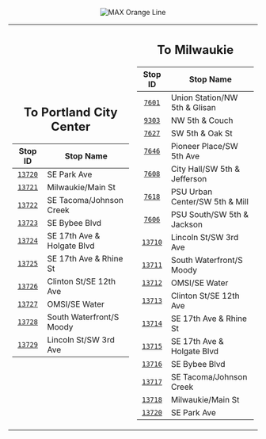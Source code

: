 <div align="center">

![MAX Orange Line](https://placehold.co/820x100/D05F27/fff?text=Route+290+%28MAX+Orange+Line%29&font=montserrat)

<table>
<tr>
<td align="center" width=410>

## To Portland City Center

| Stop ID                                                                                         | Stop Name                  |
| :---------------------------------------------------------------------------------------------: | -------------------------- |
| [`13720`](https://www.google.com/maps/search/?api=1&query=45.4307340035525%2C-122.635064954801) | SE Park Ave                |
| [`13721`](https://www.google.com/maps/search/?api=1&query=45.4414300790699%2C-122.639820283264) | Milwaukie/Main St          |
| [`13722`](https://www.google.com/maps/search/?api=1&query=45.4629841355052%2C-122.637850044126) | SE Tacoma/Johnson Creek    |
| [`13723`](https://www.google.com/maps/search/?api=1&query=45.4751043966085%2C-122.640055072533) | SE Bybee Blvd              |
| [`13724`](https://www.google.com/maps/search/?api=1&query=45.491139289206%2C-122.648456036111)  | SE 17th Ave & Holgate Blvd |
| [`13725`](https://www.google.com/maps/search/?api=1&query=45.4981312211504%2C-122.648142110259) | SE 17th Ave & Rhine St     |
| [`13726`](https://www.google.com/maps/search/?api=1&query=45.502953415077%2C-122.653515728282)  | Clinton St/SE 12th Ave     |
| [`13727`](https://www.google.com/maps/search/?api=1&query=45.5066175688256%2C-122.662862367057) | OMSI/SE Water              |
| [`13728`](https://www.google.com/maps/search/?api=1&query=45.502716303795%2C-122.671538535885)  | South Waterfront/S Moody   |
| [`13729`](https://www.google.com/maps/search/?api=1&query=45.5079417924473%2C-122.680857537753) | Lincoln St/SW 3rd Ave      |

</td>
<td align="center" width=410>

## To Milwaukie

| Stop ID                                                                                         | Stop Name                      |
| :---------------------------------------------------------------------------------------------: | ------------------------------ |
| [`7601`](https://www.google.com/maps/search/?api=1&query=45.526731616216%2C-122.675604427032)   | Union Station/NW 5th & Glisan  |
| [`9303`](https://www.google.com/maps/search/?api=1&query=45.523884999998%2C-122.67549799998)    | NW 5th & Couch                 |
| [`7627`](https://www.google.com/maps/search/?api=1&query=45.5215733878279%2C-122.676178303543)  | SW 5th & Oak St                |
| [`7646`](https://www.google.com/maps/search/?api=1&query=45.5182554212177%2C-122.677933767116)  | Pioneer Place/SW 5th Ave       |
| [`7608`](https://www.google.com/maps/search/?api=1&query=45.5149139607922%2C-122.679741623174)  | City Hall/SW 5th & Jefferson   |
| [`7618`](https://www.google.com/maps/search/?api=1&query=45.5116447001344%2C-122.681550763375)  | PSU Urban Center/SW 5th & Mill |
| [`7606`](https://www.google.com/maps/search/?api=1&query=45.508978999998%2C-122.68299899998)    | PSU South/SW 5th & Jackson     |
| [`13710`](https://www.google.com/maps/search/?api=1&query=45.5079019263657%2C-122.680153629022) | Lincoln St/SW 3rd Ave          |
| [`13711`](https://www.google.com/maps/search/?api=1&query=45.5026929590342%2C-122.671140642375) | South Waterfront/S Moody       |
| [`13712`](https://www.google.com/maps/search/?api=1&query=45.5064751143635%2C-122.662559416233) | OMSI/SE Water                  |
| [`13713`](https://www.google.com/maps/search/?api=1&query=45.5026039347046%2C-122.652985502472) | Clinton St/SE 12th Ave         |
| [`13714`](https://www.google.com/maps/search/?api=1&query=45.4976442388039%2C-122.64817782531)  | SE 17th Ave & Rhine St         |
| [`13715`](https://www.google.com/maps/search/?api=1&query=45.4906392186667%2C-122.648540497655) | SE 17th Ave & Holgate Blvd     |
| [`13716`](https://www.google.com/maps/search/?api=1&query=45.474666624828%2C-122.639989839367)  | SE Bybee Blvd                  |
| [`13717`](https://www.google.com/maps/search/?api=1&query=45.4626312855465%2C-122.637423485364) | SE Tacoma/Johnson Creek        |
| [`13718`](https://www.google.com/maps/search/?api=1&query=45.4410267562951%2C-122.640055900183) | Milwaukie/Main St              |
| [`13720`](https://www.google.com/maps/search/?api=1&query=45.4307340035525%2C-122.635064954801) | SE Park Ave                    |

</td>
</tr>
</table>

</div>
